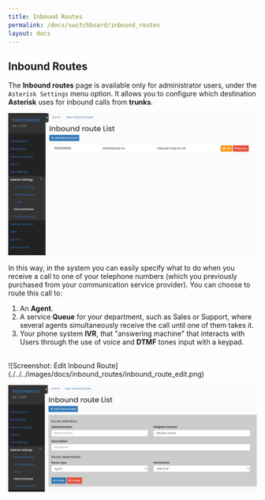 ```yaml
---
title: Inbound Routes
permalink: /docs/switchboard/inbound_routes
layout: docs
---
```


## Inbound Routes


The **Inbound routes** page is available only for administrator users, under the `Asterisk Settings` menu option. It allows you to configure which destination **Asterisk** uses for inbound calls from **trunks**.


![Screenshot: Inbound Routes](./../../images/docs/inbound_routes/inbound_route.png)


In this way, in the system you can easily specify what to do when you receive a call to one of your telephone numbers (which you previously purchased from your communication service provider). You can choose to route this call to:

1. An **Agent**.
2. A service **Queue** for your department, such as Sales or Support, where several agents simultaneously receive the call until one of them takes it.
3. Your phone system **IVR**, that "answering machine" that interacts with Users through the use of voice and **DTMF** tones input with a keypad.

<br>
![Screenshot: Edit Inbound Route](./../../images/docs/inbound_routes/inbound_route_edit.png)


![Screenshot: Create Inbound Route](./../../images/docs/inbound_routes/inbound_route_create.png)
